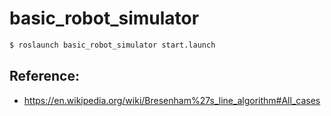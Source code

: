 # basic_robot_simulator

```bash
$ roslaunch basic_robot_simulator start.launch
```

## Reference:

- https://en.wikipedia.org/wiki/Bresenham%27s_line_algorithm#All_cases
